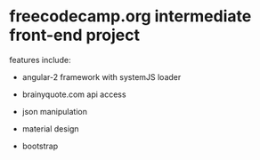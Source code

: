 # freecodecamp.org intermediate front-end project

features include:

- angular-2 framework with systemJS loader

- brainyquote.com api access

- json manipulation

- material design

- bootstrap